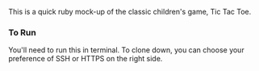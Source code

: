 This is a quick ruby mock-up of the classic children's game, Tic Tac Toe.

### To Run
You'll need to run this in terminal. To clone down, you can choose your preference of SSH or HTTPS on the right side.